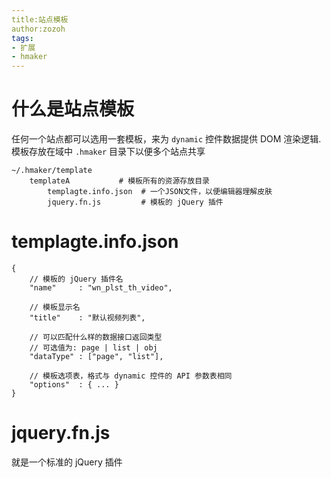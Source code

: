 ```yaml
---
title:站点模板
author:zozoh
tags:
- 扩展
- hmaker
---
```


# 什么是站点模板

任何一个站点都可以选用一套模板，来为 `dynamic` 控件数据提供 DOM 渲染逻辑. 模板存放在域中 `.hmaker` 目录下以便多个站点共享

```
~/.hmaker/template
    templateA           # 模板所有的资源存放目录
        templagte.info.json  # 一个JSON文件，以便编辑器理解皮肤
        jquery.fn.js         # 模板的 jQuery 插件
```

# templagte.info.json

```
{
    // 模板的 jQuery 插件名
    "name"     : "wn_plst_th_video",
    
    // 模板显示名
    "title"    : "默认视频列表",
    
    // 可以匹配什么样的数据接口返回类型
    // 可选值为: page | list | obj
    "dataType" : ["page", "list"],
    
    // 模板选项表，格式与 dynamic 控件的 API 参数表相同
    "options"  : { ... }
}
```

# jquery.fn.js

就是一个标准的 jQuery 插件


